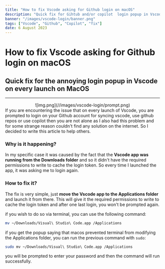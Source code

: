 ```yaml
---
title: "How to fix Vscode asking for Github login on macOS"
description: "Quick fix for Gihtub and/or copilot  login popup in Vscode on every launch"
banner: "/images/vscode-login/banner.png"
tags: ["Vscode", "Github", "Copilot", "fix"]
date: 6 August 2023
---
```


# How to fix Vscode asking for Github login on macOS

## Quick fix for the annoying login popup in Vscode on every launch on MacOS

---

<div align="center">
   ![img.png](//images/vscode-login/prompt.png)
</div>
If you are encountering the  issue that on every launch of Vscode, you are prompted to login on your Github
account for syncing vscode, use github repos or use copilot then you are not alone as I also had this problem and for
some strange reason couldn't find any solution on the internet. So I decided to write this article to help others.

### Why is it happening?

In my specific case it was caused by the fact that the **Vscode app was running from the Downloads folder** and so it didn't
have the required permissions to write to cache the login token. So every time I launched the app, it was asking me to
login again.
    

### How to fix it?

The fix is very simple, just **move the Vscode app to the Applications folder** and launch it from there. This will give it
the required permissions to write to cache the login token and after one last login, you won't be prompted again.

if you wish to do so via terminal, you can use the following command:

```bash
mv ~/Downloads/Visual\ Studio\ Code.app /Applications
```

if you get the popup saying that macos prevented terminal from modifying the Applications folder, you can run the previous
command with `sudo`:

```bash
sudo mv ~/Downloads/Visual\ Studio\ Code.app /Applications
```
you will be prompted to enter your password and then the command will run successfully.

